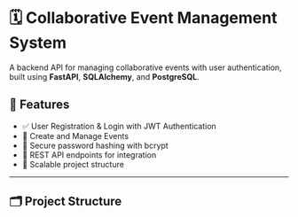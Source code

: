 # 🗓️ Collaborative Event Management System

A backend API for managing collaborative events with user authentication, built using **FastAPI**, **SQLAlchemy**, and **PostgreSQL**.

## 🔧 Features

- ✅ User Registration & Login with JWT Authentication
- 📅 Create and Manage Events
- 🔐 Secure password hashing with bcrypt
- 🔗 REST API endpoints for integration
- 🧱 Scalable project structure

---

## 🗂️ Project Structure

